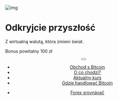<div class="jumbotron" markdown="1">

![img]({{img-url}}bitcoin.png)

# Odkryjcie przyszłość

Z wirtualną walutą, która zmieni świat.

Bonus powitalny 100 zł

</div>
<header class="navbar navbar-static-top navbar-inverse navbar-sticky" id="top" role="banner">
  <div class="container">
    <div class="navbar-header">
      <button class="navbar-toggle collapsed" type="button" data-toggle="collapse" data-target=".navbar-collapse">
        <span class="icon-bar"></span>
        <span class="icon-bar"></span>
        <span class="icon-bar"></span>
      </button>
    </div>
    <nav class="navbar-collapse collapse" role="navigation" style="height: 1px;" id="scrollpsy">
      <ul class="nav navbar-nav">
        <li class="active">
          <a href="#top"> Obchod s Bitcoin</a>
        </li>
        <li>
          <a href="#section-1">O co chodzi?</a>
        </li>
        <li>
          <a href="#section-2">Aktualny kurs</a>
        </li>
        <li>
          <a href="#section-3">Gdzie handlować Bitcoin</a>
        </li>
      </ul>
      <ul class="nav navbar-nav navbar-right">
        <li>
          <a href="{{url}}">Forex <i class="fa fa-bar-chart-o"></i> srovnávač</a>
        </li>
      </ul>
    </nav>
  </div>
</header>